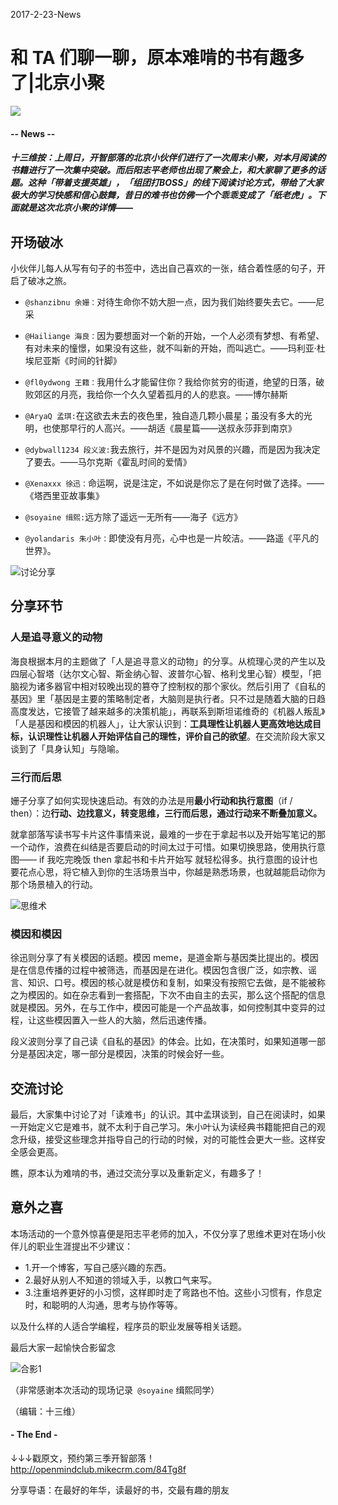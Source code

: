 2017-2-23-News

# 和 TA 们聊一聊，原本难啃的书有趣多了|北京小聚
![](https://mmbiz.qlogo.cn/mmbiz_png/P7zzkBGoztFUtGQKAqGmGGw4yZB9iaYAuy849uQD1xqLmh0TZtriauaibym6NLyoVPt2B4TKIb7eoDUmpqvVhuupg/0?wx_fmt=png)

#### -- News --

##### 十三维按：上周日，开智部落的北京小伙伴们进行了一次周末小聚，对本月阅读的书籍进行了一次集中突破。而后阳志平老师也出现了聚会上，和大家聊了更多的话题。这种「带着支援英雄」，「组团打BOSS」的线下阅读讨论方式，带给了大家极大的学习快感和信心鼓舞，昔日的难书也仿佛一个个乖乖变成了「纸老虎」。下面就是这次北京小聚的详情——


## 开场破冰

小伙伴儿每人从写有句子的书签中，选出自己喜欢的一张，结合着性感的句子，开启了破冰之旅。

- `@shanzibnu 余姗：`对待生命你不妨大胆一点，因为我们始终要失去它。——尼采

- `@Hailiange 海良：`因为要想面对一个新的开始，一个人必须有梦想、有希望、有对未来的憧憬，如果没有这些，就不叫新的开始，而叫逃亡。——玛利亚·杜埃尼亚斯《时间的针脚》

- `@fl0ydwong 王籍：`我用什么才能留住你？我给你贫穷的街道，绝望的日落，破败郊区的月亮，我给你一个久久望着孤月的人的悲哀。——博尔赫斯

- `@AryaQ 孟琪:`在这欲去未去的夜色里，独自造几颗小晨星；虽没有多大的光明，也使那早行的人高兴。——胡适《晨星篇——送叔永莎菲到南京》

- `@dybwall1234 段义波:`我去旅行，并不是因为对风景的兴趣，而是因为我决定了要去。——马尔克斯《霍乱时间的爱情》

- `@Xenaxxx 徐迅：`命运啊，说是注定，不如说是你忘了是在何时做了选择。——《塔西里亚故事集》

- `@soyaine 缉熙:`远方除了遥远一无所有——海子《远方》

- `@yolandaris 朱小叶：`即使没有月亮，心中也是一片皎洁。——路遥《平凡的世界》。

![讨论分享](https://mmbiz.qlogo.cn/mmbiz_jpg/P7zzkBGoztFO5pXNqBEQFKWrVanPZsicAzOAfj0MdQgrlyldiaM0GIchdibugPB4DrVA94aHRQ1Zf1icGIFAvScw3w/0?wx_fmt=jpeg)


## 分享环节

### 人是追寻意义的动物

海良根据本月的主题做了「人是追寻意义的动物」的分享。从梳理心灵的产生以及四层心智塔（达尔文心智、斯金纳心智、波普尔心智、格利戈里心智）模型，「把脑视为诸多器官中相对较晚出现的篡夺了控制权的那个家伙。然后引用了《自私的基因》里「基因是主要的策略制定者，大脑则是执行者。只不过是随着大脑的日趋高度发达，它接管了越来越多的决策机能」，再联系到斯坦诺维奇的《机器人叛乱》「人是基因和模因的机器人」，让大家认识到：**工具理性让机器人更高效地达成目标，认识理性让机器人开始评估自己的理性，评价自己的欲望**。在交流阶段大家又谈到了「具身认知」与隐喻。

### 三行而后思

姗子分享了如何实现快速启动。有效的办法是用**最小行动和执行意图**（if / then）：边**行动、边找意义，转变思维，三行而后思，通过行动来不断叠加意义。**

就拿部落写读书写卡片这件事情来说，最难的一步在于拿起书以及开始写笔记的那一个动作，浪费在纠结是否要启动的时间太过于可惜。如果切换思路，使用执行意图—— if 我吃完晚饭 then 拿起书和卡片开始写 就轻松得多。执行意图的设计也要花点心思，将它植入到你的生活场景当中，你越是熟悉场景，也就越能启动你为那个场景植入的行动。

![思维术](https://mmbiz.qlogo.cn/mmbiz_jpg/P7zzkBGoztFO5pXNqBEQFKWrVanPZsicAcM47CuurrvVVLgdy95HmsjwAKOLlS1TLLfMBf3iaicDuR25PuLiaMkfdA/0?wx_fmt=jpeg)

### 模因和模因

徐迅则分享了有关模因的话题。模因 meme，是道金斯与基因类比提出的。模因是在信息传播的过程中被筛选，而基因是在进化。模因包含很广泛，如宗教、谣言、知识、口号。模因的核心就是模仿和复制，如果没有按照它去做，是不能被称之为模因的。如在杂志看到一套搭配，下次不由自主的去买，那么这个搭配的信息就是模因。另外，在与工作中，模因可能是一个产品故事，如何控制其中变异的过程，让这些模因置入一些人的大脑，然后迅速传播。

段义波则分享了自己读《自私的基因》的体会。比如，在决策时，如果知道哪一部分是基因决定，哪一部分是模因，决策的时候会好一些。

## 交流讨论

最后，大家集中讨论了对「读难书」的认识。其中孟琪谈到，自己在阅读时，如果一开始定义它是难书，就不太利于自己学习。朱小叶认为读经典书籍能把自己的观念升级，接受这些理念并指导自己的行动的时候，对的可能性会更大一些。这样安全感会更高。

瞧，原本认为难啃的书，通过交流分享以及重新定义，有趣多了！


## 意外之喜

本场活动的一个意外惊喜便是阳志平老师的加入，不仅分享了思维术更对在场小伙伴儿的职业生涯提出不少建议：

- 1.开一个博客，写自己感兴趣的东西。
- 2.最好从别人不知道的领域入手，以教口气来写。
- 3.注重培养更好的小习惯，这样即时走了弯路也不怕。这些小习惯有，作息定时，和聪明的人沟通，思考与协作等等。

以及什么样的人适合学编程，程序员的职业发展等相关话题。


最后大家一起愉快合影留念

![合影1](https://mmbiz.qlogo.cn/mmbiz_jpg/P7zzkBGoztFO5pXNqBEQFKWrVanPZsicAyeGiahrq9Z1Kbia31kQS2ulzxU6WNwBibBHsUfTqrR9lDJxibRdriaI7NRg/0?wx_fmt=jpeg)

（非常感谢本次活动的现场记录` @soyaine`  缉熙同学）

（编辑：十三维）

#### - The End - 

↓↓↓戳原文，预约第三季开智部落！
http://openmindclub.mikecrm.com/84Tg8f


分享导语：在最好的年华，读最好的书，交最有趣的朋友







